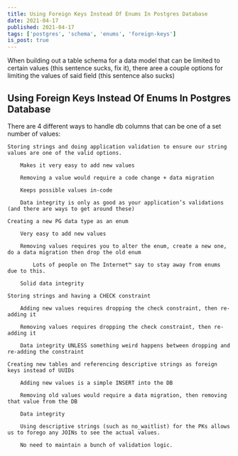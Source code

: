 ```yaml
---
title: Using Foreign Keys Instead Of Enums In Postgres Database
date: 2021-04-17
published: 2021-04-17
tags: ['postgres', 'schema', 'enums', 'foreign-keys']
is_post: true
---
```

When building out a table schema for a data model that can be limited to certain values (this sentence sucks, fix it), there aree a couple options for limiting the values of said field (this sentence also sucks)
<!--more-->

## Using Foreign Keys Instead Of Enums In Postgres Database


There are 4 different ways to handle db columns that can be one of a set number of values:

    Storing strings and doing application validation to ensure our string values are one of the valid options.

        Makes it very easy to add new values

        Removing a value would require a code change + data migration

        Keeps possible values in-code

        Data integrity is only as good as your application’s validations (and there are ways to get around these)

    Creating a new PG data type as an enum

        Very easy to add new values

        Removing values requires you to alter the enum, create a new one, do a data migration then drop the old enum

            Lots of people on The Internet™ say to stay away from enums due to this.

        Solid data integrity

    Storing strings and having a CHECK constraint

        Adding new values requires dropping the check constraint, then re-adding it

        Removing values requires dropping the check constraint, then re-adding it

        Data integrity UNLESS something weird happens between dropping and re-adding the constraint

    Creating new tables and referencing descriptive strings as foreign keys instead of UUIDs

        Adding new values is a simple INSERT into the DB

        Removing old values would require a data migration, then removing that value from the DB

        Data integrity

        Using descriptive strings (such as no_waitlist) for the PKs allows us to forego any JOINs to see the actual values.

        No need to maintain a bunch of validation logic.